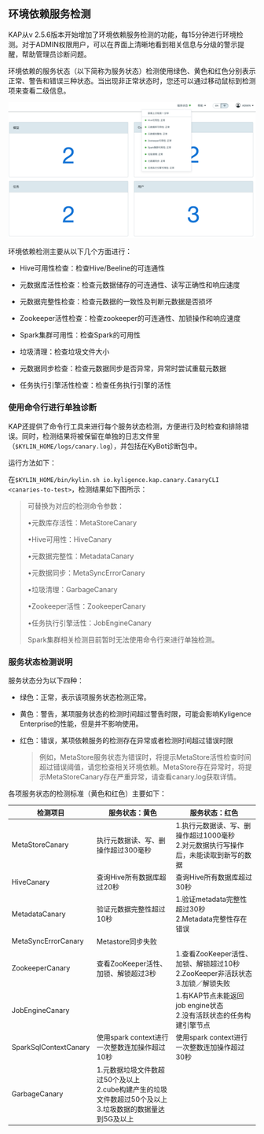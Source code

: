 ## 环境依赖服务检测

KAP从v 2.5.6版本开始增加了环境依赖服务检测的功能，每15分钟进行环境检测。对于ADMIN权限用户，可以在界面上清晰地看到相关信息与分级的警示提醒，帮助管理员诊断问题。

环境依赖的服务状态（以下简称为服务状态）检测使用绿色、黄色和红色分别表示正常、警告和错误三种状态。当出现非正常状态时，您还可以通过移动鼠标到检测项来查看二级信息。

![服务状态检测](images/service_status.cn.png)

环境依赖检测主要从以下几个方面进行：

* Hive可用性检查：检查Hive/Beeline的可连通性


* 元数据库活性检查：检查元数据储存的可连通性、读写正确性和响应速度
* 元数据完整性检查：检查元数据的一致性及判断元数据是否损坏
* Zookeeper活性检查：检查zookeeper的可连通性、加锁操作和响应速度
* Spark集群可用性：检查Spark的可用性
* 垃圾清理：检查垃圾文件大小
* 元数据同步检查：检查元数据同步是否异常，异常时尝试重载元数据
* 任务执行引擎活性检查：检查任务执行引擎的活性


### 使用命令行进行单独诊断

KAP还提供了命令行工具来进行每个服务状态检测，方便进行及时检查和排除错误。同时，检测结果将被保留在单独的日志文件里（`$KYLIN_HOME/logs/canary.log`），并包括在KyBot诊断包中。

运行方法如下：

在`$KYLIN_HOME/bin/kylin.sh io.kyligence.kap.canary.CanaryCLI <canaries-to-test>`，检测结果如下图所示：

> <canaries-to-test>可替换为对应的检测命令参数：
>
> •元数库存活性：MetaStoreCanary 
>
> •Hive可用性：HiveCanary
>
> •元数据完整性：MetadataCanary
>
> •元数据同步：MetaSyncErrorCanary
>
> •垃圾清理：GarbageCanary
>
> •Zookeeper活性：ZookeeperCanary
>
> •任务执行引擎活性：JobEngineCanary
>
> Spark集群相关检测目前暂时无法使用命令行来进行单独检测。



### 服务状态检测说明

服务状态分为以下四种：

+ 绿色：正常，表示该项服务状态检测正常。
+ 黄色：警告，某项服务状态的检测时间超过警告时限，可能会影响Kyligence Enterprise的性能，但是并不影响使用。


+ 红色：错误，某项依赖服务的检测存在异常或者检测时间超过错误时限

  > 例如，MetaStore服务状态为错误时，将提示MetaStore活性检查时间超过错误阈值，请您检查相关环境依赖。MetaStore存在异常时，将提示MetaStoreCanary存在严重异常，请查看canary.log获取详情。

各项服务状态的检测标准（黄色和红色）主要如下：

| 检测项目              | 服务状态：黄色                                               | 服务状态：红色                                               |
| --------------------- | ------------------------------------------------------------ | ------------------------------------------------------------ |
| MetaStoreCanary       | 执行元数据读、写、删操作超过300毫秒                          | 1.执行元数据读、写、删操作超过1000毫秒 <br>2.对元数据执行写操作后，未能读取到新写的数据 |
| HiveCanary            | 查询Hive所有数据库超过20秒                                   | 查询Hive所有数据库超过30秒                                   |
| MetadataCanary        | 验证元数据完整性超过10秒                                     | 1.验证metadata完整性超过30秒<br>2.Metadata完整性存在错误     |
| MetaSyncErrorCanary   | Metastore同步失败                                            |                                                              |
| ZookeeperCanary       | 查看ZooKeeper活性、加锁、解锁超过3秒                         | 1.查看ZooKeeper活性、加锁、解锁超过10秒<br>2.ZooKeeper非活跃状态<br>3.加锁／解锁失败 |
| JobEngineCanary       |                                                              | 1.有KAP节点未能返回job engine状态 <br>2.没有活跃状态的任务构建引擎节点 |
| SparkSqlContextCanary | 使用spark context进行一次整数连加操作超过10秒                | 使用spark context进行一次整数连加操作超过30秒                |
| GarbageCanary         | 1.元数据垃圾文件数超过50个及以上 <br>2.cube构建产生的垃圾文件数超过50个及以上<br>3.垃圾数据的数据量达到5G及以上 |                                                              |
